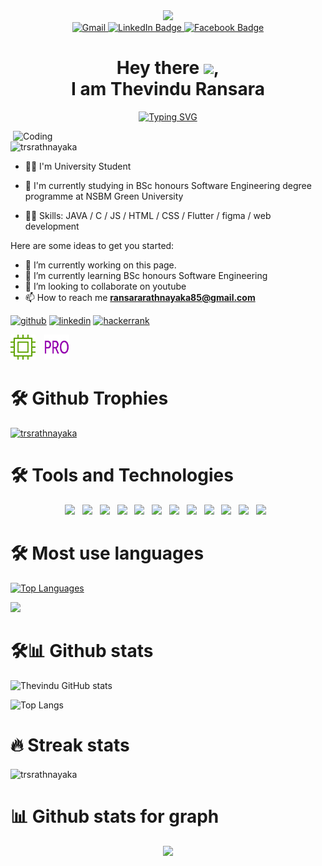 <div id="header" align="center">
  <img src="https://media.giphy.com/media/M9gbBd9nbDrOTu1Mqx/giphy.gif" width="100"/>
  <div id="badges">
  <a href="mailto:ransararathnayaka85@gmail.com">
    <img src="https://img.shields.io/badge/gmail-EA4335?style=for-the-badge&logo=gmail&logoColor=white" alt="Gmail"/>
  </a>
  <a href="https://www.linkedin.com/in/thevindu-ransara-rathnayaka-20270921a/" target="_blank">
    <img src="https://img.shields.io/badge/LinkedIn-blue?style=for-the-badge&logo=linkedin&logoColor=white" alt="LinkedIn Badge"/>
  </a>
  <a href="https://www.facebook.com/Thevindu Ransara/" target="_blank">
    <img src="https://img.shields.io/badge/facebook-1877F2?style=for-the-badge&logo=facebook&logoColor=white" alt="Facebook Badge"/>
  </a>
  
</div>


<h1>
  Hey there <img src="https://media.giphy.com/media/hvRJCLFzcasrR4ia7z/giphy.gif" width="30px"/>,<br/> I am Thevindu Ransara 
</h1>
</div>

<div align="center"> 
  
[![Typing SVG](https://readme-typing-svg.herokuapp.com?font=poppins&size=27&duration=4000&color=002395&background=EB00FF00&center=true&vCenter=true&width=600&lines=I'M++FULL++STACK++DEVELOPER++FROM++SRI++LANKA;SOFTWARE+DESIGNER;WEB-DEVELOPER;UI%2FUX++DESIGNER;BACK-END+DEVELOPER;FRONT-END+DEVELOPER)](https://git.io/typing-svg)
</div>

<img align="right" alt="Coding" width="500" src="https://i0.wp.com/webbuildinfotech.com/wp-content/uploads/2022/07/Professional_full_stack_web_development_service_in_Bangladesh-_Full_stack_web_developer.gif?fit=640%2C640&ssl=1">
<p align="left"> <img src="https://komarev.com/ghpvc/?username=trsrathnayaka&label=Profile%20views&color=0e75b6&style=flat" alt="trsrathnayaka" /> </p>


- 👨‍🎓 I'm University Student

- 🌱 I'm currently studying in BSc honours Software Engineering degree programme at NSBM Green University

- 👨‍💻 Skills: JAVA / C / JS / HTML / CSS / Flutter / figma / web development

Here are some ideas to get you started:
- 🔭 I’m currently working on this page.
- 🌱 I’m currently learning BSc honours Software Engineering
- 👯 I’m looking to collaborate on youtube
- 📫 How to reach me **ransararathnayaka85@gmail.com**

[<img src='https://cdn.jsdelivr.net/npm/simple-icons@3.0.1/icons/github.svg' alt='github' height='40'>](https://github.com/trsrathnayaka)  [<img src='https://cdn.jsdelivr.net/npm/simple-icons@3.0.1/icons/linkedin.svg' alt='linkedin' height='40'>](https://www.linkedin.com/in/thevindu-ransara-rathnayaka-20270921a/) [<img src='https://cdn.jsdelivr.net/npm/simple-icons@3.0.1/icons/hackerrank.svg' alt='hackerrank' height='40'>](https://www.hackerrank.com/dashboard) 

<a href='https://docs.github.com/en/developers'><img src='https://raw.githubusercontent.com/acervenky/animated-github-badges/master/assets/devbadge.gif' width='40' height='40'></a> <a href='https://github.com/pricing'><img src='https://raw.githubusercontent.com/acervenky/animated-github-badges/master/assets/pro.gif' width='40' height='40'></a> 

# 🛠️ Github Trophies
<p align="left"> <a href="https://github.com/ryo-ma/github-profile-trophy"><img src="https://github-profile-trophy.vercel.app/?username=trsrathnayaka" alt="trsrathnayaka" /></a> </p>

# 🛠️ Tools and Technologies


<div id="header" align="center">
<img src="https://img.shields.io/badge/-Java-red?style=flat-square&logo=java"/>&nbsp;&nbsp;
<img src="https://img.shields.io/badge/Javascript-ffb13b?style=flat-square&logo=javascript&logoColor=white"/>&nbsp;&nbsp;
<img src="https://img.shields.io/badge/-Flutter-02569B?style=flat-square&logo=flutter"/>&nbsp;&nbsp;
<img src="https://img.shields.io/badge/PHP-777BB4?style=flat-square&logo=php&logoColor=white"/>&nbsp;&nbsp;
<img src="https://img.shields.io/badge/MySQL-4479A1?style=flat-square&logo=mysql&logoColor=white"/>&nbsp;&nbsp;
<img src="https://img.shields.io/badge/HTML-E34F26?logo=html5&style=flat-square&logoColor=white"/>&nbsp;&nbsp;
<img src="https://img.shields.io/badge/CSS-1572B6?logo=css3&style=flat-square&logoColor=white"/>&nbsp;&nbsp;
<img src="https://img.shields.io/badge/Wordpress-1572B6?style=flat-square&logo=wordpress"/>&nbsp;&nbsp;
<img src="https://img.shields.io/badge/-figma-F24E1E?style=flat-square&logo=figma&logoColor=white"/>&nbsp;&nbsp;
<img src="https://img.shields.io/badge/-GitHub-181717?style=flat-square&logo=github"/>&nbsp;&nbsp;
<img src="https://img.shields.io/badge/-Git-F05032?style=flat-square&logo=git&logoColor=white"/>&nbsp;&nbsp;
<img src="https://img.shields.io/badge/Firebase-007ACC?style=flat-square&logo=firebase"/>&nbsp;&nbsp;
</div>

# 🛠️ Most use languages

<a href="https://github.com/trsrathnayaka" align="left"><img src="https://github-readme-stats.vercel.app/api/top-langs/?username=trsrathnayaka&langs_count=10&title_color=0891b2&text_color=ffffff&icon_color=0891b2&bg_color=1c1917&hide_border=true&locale=en&custom_title=Top%20%Languages" alt="Top Languages" /></a>

<img src="http://github-profile-summary-cards.vercel.app/api/cards/most-commit-language?username=trsrathnayaka&theme=tokyonight" />

# 🛠📊 Github stats

![Thevindu GitHub stats](https://github-readme-stats.vercel.app/api?username=trsrathnayaka&show_icons=true&theme=dark&include_all_commits=true)


![Top Langs](https://github-readme-stats.vercel.app/api/top-langs/?username=trsrathnayaka&layout=compact&theme=dark)

# 🔥 Streak stats

<p><img align="center" src="https://github-readme-streak-stats.herokuapp.com/?user=trsrathnayaka&&show_icons=true&theme=radical" alt="trsrathnayaka" /></p>

# 📊 Github stats for graph

<p align="center">
  
  <img src="http://github-profile-summary-cards.vercel.app/api/cards/profile-details?username=trsrathnayaka&theme=monokai" />
  
 <p>
<!-- https://github.com/trsrathnayaka/github-readme-stats -->
<!-- https://github.com/trsrathnayaka/github-readme-activity-graph 

<a href="https://github.com/trsrathnayaka/github-readme-activity-graph"><img alt="trsrathnayaka's Activity Graph" src="https://blooming-savannah-50472.herokuapp.com/graph?username=trsrathnayaka&theme=react-dark&hide_border=true" /></a>-->
[![trsrathnayaka's github activity graph](https://github-readme-activity-graph.cyclic.app/graph?username=trsrathnayaka&theme=react-dark)](https://github.com/trsrathnayaka/github-readme-activity-graph)













